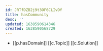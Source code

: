 ```yaml
---
id: JRTfDZB2j9t3OF6CLIvDf
title: hasCommunity
desc: ''
updated: 1638590614346
created: 1638590568729
---
```


- [[p.hasDomain]] [[c.Topic]] [[c.Solution]] 
